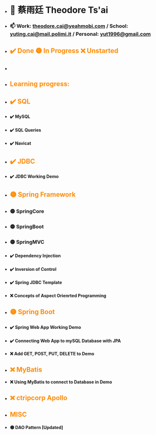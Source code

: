- # 👋 蔡雨廷 Theodore Ts'ai

- ### 📫 Work: theodore.cai@yeahmobi.com / School: yuting.cai@mail.polimi.it / Personal: yut1996@gmail.com


- ## ✔️ Done 🟡 In Progress ❌ Unstarted
- ## <style>H2{color:DarkOrange;}</style>
- ## Learning progress:
- ##   ✔️ SQL
- #### ✔️ MySQL
- #### ✔️ SQL Queries
- #### ✔️ Navicat
- ##   ✔️ JDBC 
- #### ✔️ JDBC Working Demo
- ##   🟡 Spring Framework
- ###  🟡 SpringCore
- ###  🟡 SpringBoot
- ###  🟡 SpringMVC 
- #### ✔️ Dependency Injection 
- #### ✔️ Inversion of Control
- #### ✔️ Spring JDBC Template 
- #### ❌ Concepts of Aspect Orienrted Programming
- ##   🟡 Spring Boot
- #### ✔️ Spring Web App Working Demo
- #### ✔️ Connecting Web App to mySQL Database with JPA
- #### ❌ Add GET, POST, PUT, DELETE to Demo
- ##   ❌ MyBatis
- #### ❌ Using MyBatis to connect to Database in Demo
- ##   ❌ ctripcorp Apollo
- ##   MISC
- #### 🟡 DAO Pattern [Updated]
<!---
theodoretsai/theodoretsai is a ✨ special ✨ repository because its `README.md` (this file) appears on your GitHub profile.
You can click the Preview link to take a look at your changes.
--->
